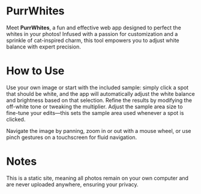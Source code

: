 # PurrWhites

Meet **PurrWhites**, a fun and effective web app designed to perfect the whites in your photos! Infused with a passion for customization and a sprinkle of cat-inspired charm, this tool empowers you to adjust white balance with expert precision.

# How to Use

Use your own image or start with the included sample: simply click a spot that should be white, and the app will automatically adjust the white balance and brightness based on that selection. Refine the results by modifying the off-white tone or tweaking the multiplier. Adjust the sample area size to fine-tune your edits—this sets the sample area used whenever a spot is clicked.

Navigate the image by panning, zoom in or out with a mouse wheel, or use pinch gestures on a touchscreen for fluid navigation.

# Notes

This is a static site, meaning all photos remain on your own computer and are never uploaded anywhere, ensuring your privacy.
